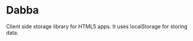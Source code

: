 Dabba
==============

Client side storage library for HTML5 apps.
It uses localStorage for storing data.